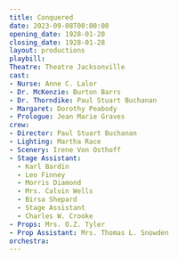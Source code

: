 ```yaml
---
title: Conquered
date: 2023-09-08T00:00:00
opening_date: 1928-01-20
closing_date: 1928-01-28
layout: productions
playbill:
Theatre: Theatre Jacksonville
cast:
- Nurse: Anne C. Lalor
- Dr. McKenzie: Burton Barrs
- Dr. Thorndike: Paul Stuart Buchanan
- Margaret: Dorothy Peabody
- Prologue: Jean Marie Graves
crew:
- Director: Paul Stuart Buchanan
- Lighting: Martha Race
- Scenery: Irene Von Osthoff
- Stage Assistant:
  - Karl Bardin
  - Leo Finney
  - Morris Diamond
  - Mrs. Calvin Wells
  - Birsa Shepard
  - Stage Assistant
  - Charles W. Crooke
- Props: Mrs. O.Z. Tyler
- Prop Assistant: Mrs. Thomas L. Snowden
orchestra:
---
```

